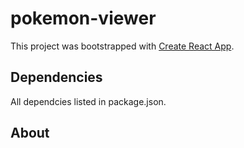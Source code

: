 # pokemon-viewer

This project was bootstrapped with [Create React App](https://github.com/facebook/create-react-app).

## Dependencies

All dependcies listed in package.json.

## About
